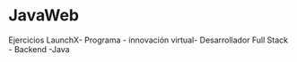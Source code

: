 # JavaWeb
Ejercicios LaunchX- Programa - innovación virtual-  Desarrollador Full Stack - Backend -Java
